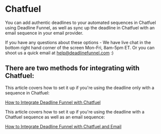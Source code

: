 # Chatfuel

You can add authentic deadlines to your automated sequences in Chatfuel using Deadline Funnel, as well as sync up the deadline in Chatfuel with an email sequence in your email provider.

If you have any questions about these options - We have live chat in the bottom right hand corner of the screen Mon-Fri, 8am-5pm ET. Or you can shoot us a quick email at help@deadlinefunnel.com :\)

## There are two methods for integrating with Chatfuel:

This article covers how to set it up if you're using the deadline only with a sequence in Chatfuel:

[How to Integrate Deadline Funnel with Chatfuel](https://documentation.deadlinefunnel.com/article/552-how-to-%20integrate-deadline-funnel-with-chatfuel)

This article covers how to set it up if you're using the deadline with a Chatfuel sequence as well as an email sequence:

[How to Integrate Deadline Funnel with Chatfuel and Email](https://documentation.deadlinefunnel.com/article/553-how-to-integrate-%20deadline-funnel-with-chatfuel-using-email-address)

